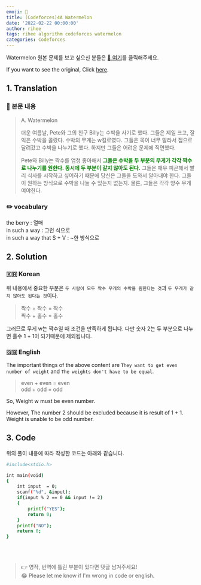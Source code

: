 ```yaml
---
emoji: 🍉
title: (Codeforces)4A Watermelon
date: '2022-02-22 00:00:00'
author: rihee
tags: rihee algorithm codeforces watermelon
categories: Codeforces
---
```


Watermelon 원본 문제를 보고 싶으신 분들은 [📝 여기](https://codeforces.com/problemset/problem/4/A)를 클릭해주세요.

If you want to see the original, Click [here](https://codeforces.com/problemset/problem/4/A).

## 1. Translation

### 🔖 본문 내용
>A.	Watermelon
>
>더운 여름날, Pete와 그의 친구 Billy는 수박을 사기로 했다. 그들은 제일 크고, 잘 익은 수박을 골랐다.
> 수박의 무게는 w킬로였다. 그들은 목이 너무 말라서 집으로 달려갔고 수박을 나누기로 했다. 하지만 그들은 어려운 문제에 직면했다.
>
>Pete와 Billy는 짝수를 엄청 좋아해서 **<span style = "color:green">그들은 수박을 두 부분의 무게가 각각 짝수로 나누기를 원한다. 동시에 두 부분이 같지 않아도 된다.<span>**
>그들은 매우 피곤해서 빨리 식사를 시작하고 싶어하기 때문에 당신은 그들을 도와서 알아내야 한다. 그들이 원하는 방식으로 수박을 나눌 수 있는지 없는지.
>물론, 그들은 각각 양수 무게여야한다.

### ✏️ vocabulary
the berry : 열매  
in such a way : 그런 식으로  
in such a way that S + V : ~한 방식으로

## 2. Solution

### 🇰🇷 Korean
위 내용에서 중요한 부분은 `두 사람이 모두 짝수 무게의 수박을 원한다는 것`과 `두 무게가 같지 않아도 된다는 것`이다.

>짝수 + 짝수 = 짝수  
>짝수 + 홀수 = 홀수

그러므로 무게 w는 짝수일 때 조건을 만족하게 됩니다.
다만 숫자 2는 두 부분으로 나누면 홀수 1 + 1이 되기때문에 제외됩니다.  

### 🇬🇧 English

The important things of the above content are `They want to get even number of weight` and `The weights don't have to be equal`.

>even + even  = even  
>odd + odd = odd

So, Weight w must be even number.

However, The number 2 should be excluded because it is result of 1 + 1.  
Weight is unable to be odd number.

## 3. Code

위의 풀이 내용에 따라 작성한 코드는 아래와 같습니다.

```bash
#include<stdio.h>

int main(void)
{
	int input  = 0;
	scanf("%d", &input);
	if(input % 2 == 0 && input != 2)
	{
		printf("YES");
		return 0;
	}
	printf("NO");
	return 0;
}
```


</br>
</br>

> 👉  영작, 번역에 틀린 부분이 있다면 댓글 남겨주세요!  
> 😂  Please let me know if I'm wrong in code or english.


```toc

```
